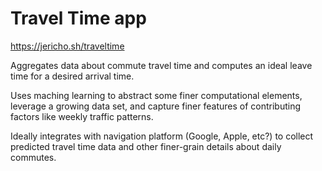 # Travel Time app

https://jericho.sh/traveltime

Aggregates data about commute travel time and computes an ideal leave time for a desired arrival time.

Uses maching learning to abstract some finer computational elements, leverage a growing data set, and capture finer features of contributing factors like weekly traffic patterns.

Ideally integrates with navigation platform (Google, Apple, etc?) to collect predicted travel time data and other finer-grain details about daily commutes.
